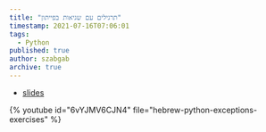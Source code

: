 ```yaml
---
title: "תרגילים עם שגיאות בפייתון"
timestamp: 2021-07-16T07:06:01
tags:
  - Python
published: true
author: szabgab
archive: true
---
```



* [slides](https://code-maven.com/slides/python-programming/exercise-exception-int-conversion)

{% youtube id="6vYJMV6CJN4" file="hebrew-python-exceptions-exercises" %}

